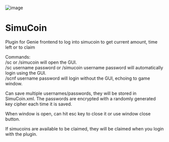 ![image](https://user-images.githubusercontent.com/28072996/226875368-0994fca1-f347-4c69-9640-9ecf1bcfa319.png)

# SimuCoin
Plugin for Genie frontend to log into simucoin to get current amount, time left or to claim

Commands:<br>
/sc or /simucoin will open the GUI.<br>
/sc username password or /simucoin username password will automatically login using the GUI.<br>
/scnf username password will login without the GUI, echoing to game window.

Can save multiple usernames/passwords, they will be stored in SimuCoin.xml.
The passwords are encrypted with a randomly generated key cipher each time it is saved.

When window is open, can hit esc key to close it or use window close button.

If simucoins are available to be claimed, they will be claimed when you login with the plugin.

